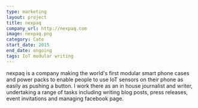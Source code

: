 ```yaml
---
type: marketing
layout: project
title: nexpaq
company_url: http://nexpaq.com
image: nexpaq.png
category: Cate
start_date: 2015
end_date: ongoing
tags: IoT modular writing
---
```


nexpaq is a company making the world's first modular smart phone cases and power packs to enable people to use IoT sensors on their phone as easily as pushing a button. I work there as an in house journalist and writer, undertaking a range of tasks including writing blog posts, press releases, event invitations and managing facebook page.
